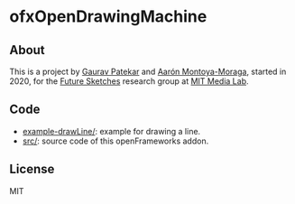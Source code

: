 # ofxOpenDrawingMachine

## About

This is a project by [Gaurav Patekar](https://www.media.mit.edu/people/gauravp/) and [Aarón Montoya-Moraga](https://www.media.mit.edu/people/velouria/), started in 2020, for the [Future Sketches](https://www.media.mit.edu/groups/future-sketches/overview/) research group at [MIT Media Lab](https://www.media.mit.edu/).

## Code

* [example-drawLine/](example-drawLine): example for drawing a line.
* [src/](src/): source code of this openFrameworks addon.


## License

MIT
